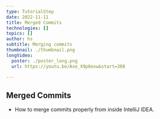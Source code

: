 ```yaml
---
type: TutorialStep
date: 2022-11-11
title: Merged Commits
technologies: []
topics: []
author: hs
subtitle: Merging commits
thumbnail: ./thumbnail.png
longVideo:
  poster: ./poster_long.png
  url: https://youtu.be/Ase_X9p6exw&start=388

---
```


## Merged Commits

- How to merge commits properly from inside IntelliJ IDEA.